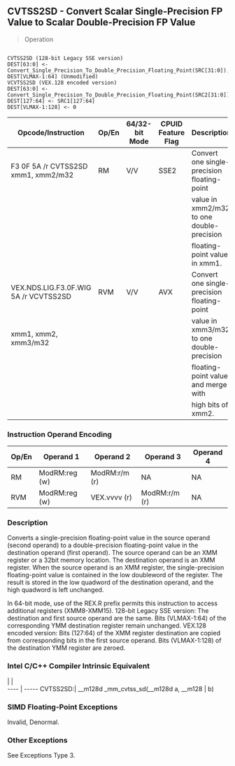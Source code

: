 ## CVTSS2SD - Convert Scalar Single-Precision FP Value to Scalar Double-Precision FP Value

> Operation
``` slim

CVTSS2SD (128-bit Legacy SSE version)
DEST[63:0] <- Convert_Single_Precision_To_Double_Precision_Floating_Point(SRC[31:0]);
DEST[VLMAX-1:64] (Unmodified)
VCVTSS2SD (VEX.128 encoded version)
DEST[63:0] <- Convert_Single_Precision_To_Double_Precision_Floating_Point(SRC2[31:0])
DEST[127:64] <- SRC1[127:64]
DEST[VLMAX-1:128] <- 0

```

 Opcode/Instruction                   | Op/En| 64/32-bit Mode| CPUID Feature Flag| Description                                
 ---  | --- | --- | --- | ---
 F3 0F 5A /r CVTSS2SD xmm1, xmm2/m32  | RM   | V/V           | SSE2              | Convert one single-precision floating-point
                                      |      |               |                   | value in xmm2/m32 to one double-precision  
                                      |      |               |                   | floating-point value in xmm1.              
 VEX.NDS.LIG.F3.0F.WIG 5A /r VCVTSS2SD| RVM  | V/V           | AVX               | Convert one single-precision floating-point
 xmm1, xmm2, xmm3/m32                 |      |               |                   | value in xmm3/m32 to one double-precision  
                                      |      |               |                   | floating-point value and merge with        
                                      |      |               |                   | high bits of xmm2.                         

### Instruction Operand Encoding
 Op/En| Operand 1    | Operand 2    | Operand 3    | Operand 4
 ---  | --- | --- | --- | ---
 RM   | ModRM:reg (w)| ModRM:r/m (r)| NA           | NA       
 RVM  | ModRM:reg (w)| VEX.vvvv (r) | ModRM:r/m (r)| NA       

### Description
Converts a single-precision floating-point value in the source operand (second
operand) to a double-precision floating-point value in the destination operand
(first operand). The source operand can be an XMM register or a 32bit memory
location. The destination operand is an XMM register. When the source operand
is an XMM register, the single-precision floating-point value is contained in
the low doubleword of the register. The result is stored in the low quadword
of the destination operand, and the high quadword is left unchanged.

In 64-bit mode, use of the REX.R prefix permits this instruction to access additional
registers (XMM8-XMM15). 128-bit Legacy SSE version: The destination and first
source operand are the same. Bits (VLMAX-1:64) of the corresponding YMM destination
register remain unchanged. VEX.128 encoded version: Bits (127:64) of the XMM
register destination are copied from corresponding bits in the first source
operand. Bits (VLMAX-1:128) of the destination YMM register are zeroed.



### Intel C/C++ Compiler Intrinsic Equivalent
   | |  
---- | -----
 CVTSS2SD:| __m128d _mm_cvtss_sd(__m128d a, __m128
          | b)                                    

### SIMD Floating-Point Exceptions
Invalid, Denormal.


### Other Exceptions
See Exceptions Type 3.
